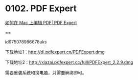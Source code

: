 # 0102. PDF Expert

[如何在 Mac 上编辑 PDF| PDF Expert](https://pdfexpert.com/zh/how-to-modify-pdf)

==

id975078986678uks

下载地址1：http://dl.pdfexpert.cn/PDFExpert.dmg

下载地址2：http://xiazai.pdfexpert.cc/full/PDFExpert_2.2.9.dmg

需要重装系统和换电脑，只需要解绑即可。
